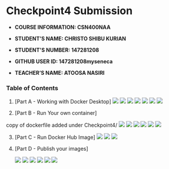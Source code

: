 # Checkpoint4 Submission

- **COURSE INFORMATION: CSN400NAA**

- **STUDENT’S NAME: CHRISTO SHIBU KURIAN**

- **STUDENT'S NUMBER: 147281208**

- **GITHUB USER ID: 147281208myseneca**

- **TEACHER’S NAME: ATOOSA NASIRI**



### Table of Contents

1. [Part A - Working with Docker Desktop]
    ![](Screenshots/Screenshot%20(235).png)
    ![](Screenshots/Screenshot%20(236).png)
    ![](Screenshots/Screenshot%20(237).png)
    ![](Screenshots/Screenshot%20(238).png)
    ![](Screenshots/Screenshot%20(239).png)
    ![](Screenshots/Screenshot%20(240).png)
    ![](Screenshots/Screenshot%20(241).png)

2. [Part B - Run Your own container]

 copy of dockerfile added under Checkpoint4/
    ![](Screenshots/Screenshot%20(242).png)
    ![](Screenshots/Screenshot%20(243).png)
    ![](Screenshots/Screenshot%20(244).png)
    ![](Screenshots/Screenshot%20(245).png)
    ![](Screenshots/Screenshot%20(246).png)
    ![](Screenshots/Screenshot%20(247).png)
    
3. [Part C - Run Docker Hub Image]
    ![](Screenshots/Screenshot%20(248).png)
    ![](Screenshots/Screenshot%20(250).png)
    ![](Screenshots/Screenshot%20(249).png)
    
    

4. [Part D - Publish your images]

    ![](Screenshots/Screenshot%20(251).png)
    ![](Screenshots/Screenshot%20(252).png)
    ![](Screenshots/Screenshot%20(253).png)
    ![](Screenshots/Screenshot%20(254).png)
    ![](Screenshots/Screenshot%20(255).png)
    ![](Screenshots/Screenshot%20(256).png)
